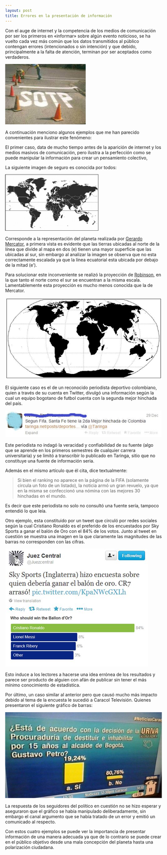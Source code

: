 ```yaml
---
layout: post
title: Errores en la presentación de información
---
```


Con el auge de internet y la competencia de los medios de comunicación por ser los primeros en «informar» sobre algún evento noticioso, se ha vuelto cada vez más común que los datos transmitidos al público contengan errores (intencionados o sin intención) y que debido, principalmente a la falta de atención, terminan por ser aceptados como verdaderos.

![Errores 1](https://raw.githubusercontent.com/daniels13ca/daniels13ca.github.io/master/images/errores1.jpg)

A continuación menciono algunos ejemplos que me han parecido convenientes para ilustrar este fenómeno:

El primer caso, data de mucho tiempo antes de la aparición de internet y los medios masivos de comunicación, pero ilustra a la perfección como se puede manipular la información para crear un pensamiento colectivo,

La siguiente imagen de seguro es conocida por todos:

![Errores 2](https://raw.githubusercontent.com/daniels13ca/daniels13ca.github.io/master/images/errores2.jpg)

Corresponde a la representación del planeta realizada por [Gerardo Mercator](https://es.wikipedia.org/wiki/Gerardo_Mercator), a primera vista es evidente que las tierras ubicadas al norte de la línea que divide al mapa en dos (e) tienen una mayor superficie que las ubicadas al sur, sin embargo al analizar la imagen se observa que no esta correctamente escalada ya que la línea ecuatorial esta ubicada por debajo de la mitad (e’).

Para solucionar este inconveniente se realizó la proyección de [Robinson](https://en.wikipedia.org/wiki/Arthur_H._Robinson), en la que tanto el norte como el sur se encuentran a la misma escala. Lamentablemente esta proyección es mucho menos conocida que la de Mercator.

![Errores 3](https://raw.githubusercontent.com/daniels13ca/daniels13ca.github.io/master/images/errores3.jpg)

El siguiente caso es el de un reconocido periodista deportivo colombiano, quien a través de su cuenta en Twitter, divulgó una información según la cual un equipo bogotano de futbol cuenta con la segunda mejor hinchada del país.

![Errores 4](https://raw.githubusercontent.com/daniels13ca/daniels13ca.github.io/master/images/errores4.jpg)

Este periodista no indagó la veracidad y confiabilidad de su fuente (algo que se aprende en los primeros semestres de cualquier carrera universitaria) y se limitó a transcribir lo publicado en Taringa, sitio que no constituye una fuente de información seria.

Además  en el mismo artículo que él cita, dice textualmente:

> Si bien el ranking no aparece en la página de la FIFA (solamente circula un foto de un listado), la noticia armó un gran revuelo, ya que en la misma se confeccionó una nómina con las mejores 30 hinchadas en el mundo.

Es decir que este periodista no solo no consultó una fuente sería, tampoco entendió lo que leía.

Otro ejemplo, esta constituido por un tweet que circuló por redes sociales según la cual Cristiano Ronaldo es el preferido de los encuestados  por Sky Sports a ganar el balón de Oro con el 84% de los votos. Junto al tweet en cuestión se muestra una imagen en la que claramente las magnitudes de las barras no corresponden con las cifras.

![Errores 5](https://raw.githubusercontent.com/daniels13ca/daniels13ca.github.io/master/images/errores5.jpg)

Esto induce a los lectores a hacerse una idea errónea de los resultados y parece ser producto de alguien con afán de publicar sin tener el más mínimo conocimiento de estadística.

Por último, un caso similar al anterior pero que causó mucho más impacto debido al tema de la encuesta le sucedió a Caracol Televisión. Quienes presentaron el siguiente gráfico de barras:

![Errores 6](https://raw.githubusercontent.com/daniels13ca/daniels13ca.github.io/master/images/errores6.jpg)

La respuesta de los seguidores del político en cuestión no se hizo esperar y aseguraron que el gráfico se había manipulado deliberadamente, sin embargo el canal argumento que se había tratado de un error y emitió un comunicado al respecto.

Con estos cuatro ejemplos se puede ver la importancia de presentar información de una manera adecuada ya que de lo contrario se puede crear en el público objetivo desde una mala concepción del planeta hasta una polarización ciudadana.